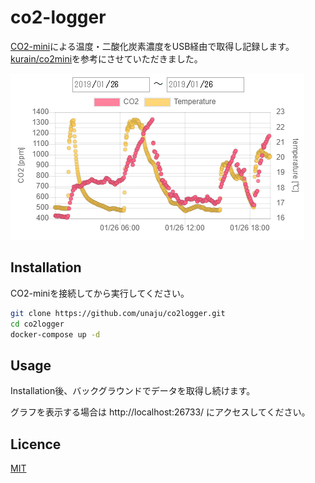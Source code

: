 # co2-logger

[CO2-mini](https://www.amazon.co.jp/dp/B00I3XJ9LM/)による温度・二酸化炭素濃度をUSB経由で取得し記録します。
[kurain/co2mini](https://github.com/kurain/co2mini)を参考にさせていただきました。

![](./screenshot.png)

## Installation
CO2-miniを接続してから実行してください。
```sh
git clone https://github.com/unaju/co2logger.git
cd co2logger
docker-compose up -d
```

## Usage
Installation後、バックグラウンドでデータを取得し続けます。

グラフを表示する場合は http://localhost:26733/ にアクセスしてください。

## Licence
[MIT](https://github.com/tcnksm/tool/blob/master/LICENCE)
